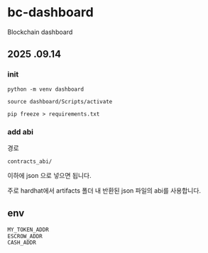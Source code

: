 # bc-dashboard

Blockchain dashboard

## 2025 .09.14

### init

`python -m venv dashboard `

`source dashboard/Scripts/activate`

`pip freeze > requirements.txt`

### add abi

경로

`contracts_abi/ `

이하에 json 으로 넣으면 됩니다.

주로 hardhat에서 artifacts 폴더 내 반환된 json 파일의 abi를 사용합니다.

## env

```bash
MY_TOKEN_ADDR
ESCROW_ADDR
CASH_ADDR
```

